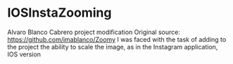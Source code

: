 # IOSInstaZooming
Alvaro Blanco Cabrero project modification Original source: https://github.com/imablanco/Zoomy  I was faced with the task of adding to the project the ability to scale the image, as in the Instagram application, IOS version
